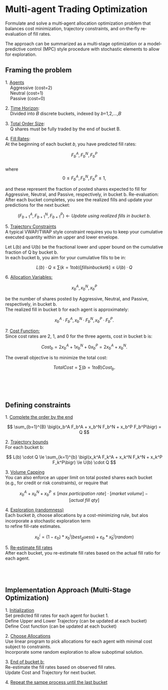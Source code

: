 # Multi-agent Trading Optimization  
  
Formulate and solve a multi‐agent allocation optimization problem that balances cost minimization, trajectory constraints, and on‐the‐fly re‐evaluation of fill rates.  
  
The approach can be summarized as a multi‐stage optimization or a model‐predictive control (MPC) style procedure with stochastic elements to allow for exploration.  
  
## Framing the problem  
  
1\. <ins>Agents</ins>  
&nbsp;&nbsp;&nbsp;&nbsp;Aggressive (cost=2)  
&nbsp;&nbsp;&nbsp;&nbsp;Neutral (cost=1)  
&nbsp;&nbsp;&nbsp;&nbsp;Passive (cost=0)  

2\. <ins>Time Horizon</ins>:  
&nbsp;&nbsp;&nbsp;&nbsp;Divided into 𝐵 discrete buckets, indexed by 𝑏=1,2,…,𝐵  
  
3\. <ins>Total Order Size</ins>:  
&nbsp;&nbsp;&nbsp;&nbsp;Q shares must be fully traded by the end of bucket B.  

4\. <ins>Fill Rates</ins>:  
At the beginning of each bucket 𝑏, you have predicted fill rates:  

$$  
F_b^A, F_b^N, F_b^P  
$$  
where  
$$  
0 ≤ F_b^A, F_b^N, F_b^P ≤ 1,
$$  

and these represent the fraction of posted shares expected to fill for Aggressive, Neutral, and Passive, respectively, in bucket b. Re-evaluation: After each bucket completes, you see the realized fills and update your predictions for the next bucket:  

$$  
(F_{b+1}^A, F_{b+1}^N, F_{b+1}^P) ← Update\ using\ realized\ fills\ in\ bucket\ b.
$$  

5\. <ins>Trajectory Constraints</ins>   
A typical VWAP/TWAP style constraint requires you to keep your cumulative executed quantity within an upper and lower envelope.
  
Let L(b) and U(b) be the fractional lower and upper bound on the cumulative fraction of Q by bucket b.   
In each bucket b, you aim for your cumulative fills to be in:  

$$  
L(b) · Q ≤ ∑(k=1 to b) [fills in bucket k] ≤ U(b) · Q
$$  

6\. <ins>Allocation Variables:</ins>  
  
$$  
x_b^A, x_b^N, x_b^P  
$$  
  
be the number of shares posted by Aggressive, Neutral, and Passive, respectively, in bucket b.  
The realized fill in bucket b for each agent is approximately:  

$$
x_b^A · F_b^A,   x_b^N · F_b^N,   x_b^P · F_b^P.
$$  

7\. <ins>Cost Function:</ins>  
Since cost rates are 2, 1, and 0 for the three agents, cost in bucket b is:  

$$  
Cost_b = 2 x_b^A + 1 x_b^N + 0 x_b^P = 2 x_b^A + x_b^N.
$$  

The overall objective is to minimize the total cost:  

$$  
Total Cost = ∑(b=1 to B) Cost_b.
$$  
  
&nbsp;&nbsp;&nbsp;&nbsp;  
&nbsp;&nbsp;&nbsp;&nbsp;  
&nbsp;&nbsp;&nbsp;&nbsp;  
  
## Defining constraints   
  
1\. <ins>Complete the order by the end</ins>  

$$  
\sum_{b=1}^{B} \bigl(x_b^A F_b^A + x_b^N F_b^N + x_b^P F_b^P\bigr) = Q  
$$  

2\. <ins>Trajectory bounds</ins>  
For each bucket b:  

$$
L(b) \cdot Q \le \sum_{k=1}^{b} \bigl(x_k^A F_k^A + x_k^N F_k^N + x_k^P F_k^P\bigr) \le U(b) \cdot Q
$$

3\. <ins>Volume Capping</ins>  
You can also enforce an upper limit on total posted shares each bucket (e.g., for credit or risk constraints), or require that  

$$  
x_b^A + x_b^N + x_b^P \le [max\ participation\ rate] \cdot [market\ volume] - [actual\ fill\ qty]  
$$ 

4\. <ins>Exploration (randomness)</ins>  
Each bucket 𝑏, choose allocations by a cost-minimizing rule, but alos incorporate a stochastic exploration term  
to refine fill-rate estimates.  

$$  
x_b^i = (1 - ε_b) * x_b^i(best_guess) + ε_b * x̃_b^i(random)  
$$ 

5\. <ins>Re‐estimate fill rates</ins>  
After each bucket, you re-estimate fill rates based on the actual fill ratio for each agent.  
&nbsp;&nbsp;&nbsp;&nbsp;  
&nbsp;&nbsp;&nbsp;&nbsp;  
&nbsp;&nbsp;&nbsp;&nbsp;  
  
## Implementation Approach (Multi-Stage Optimization)   

1\. <ins>Initialization</ins>  
Set predicted fill rates for each agent for bucket 1.  
Define Upper and Lower Trajectory (can be updated at each bucket)  
Define Cost function (can be updated at each bucket)  
  
2\. <ins>Choose Allocations</ins>  
Use linear program to pick allocations for each agent with minimal cost subject to constraints.  
Incorporate some random exploration to allow suboptimal solution.  
  
3\. <ins>End of bucket b:</ins>   
Re-estimate the fill rates based on observed fill rates.  
Update Cost and Trajectory for next bucket.  
  
4\. <ins>Repeat the sampe process until the last bucket</ins>  








  
&nbsp;&nbsp;&nbsp;&nbsp;  
&nbsp;&nbsp;&nbsp;&nbsp;  
&nbsp;&nbsp;&nbsp;&nbsp;  
  






  
